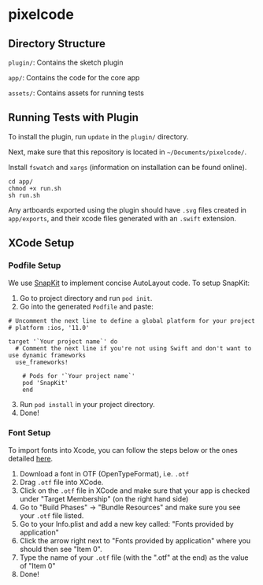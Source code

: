 # pixelcode

## Directory Structure

`plugin/`: Contains the sketch plugin

`app/`: Contains the code for the core app

`assets/`: Contains assets for running tests

## Running Tests with Plugin

To install the plugin, run `update` in the `plugin/` directory.

Next, make sure that this repository is located in `~/Documents/pixelcode/`.

Install `fswatch` and `xargs` (information on installation can be found online).

```
cd app/
chmod +x run.sh
sh run.sh
```

Any artboards exported using the plugin should have `.svg` files created in `app/exports`, and their xcode files generated with an `.swift` extension.

## XCode Setup

### Podfile Setup
We use [SnapKit](http://snapkit.io/) to implement concise AutoLayout code. To setup SnapKit:

1. Go to project directory and run `pod init`.
2. Go into the generated `Podfile` and paste:
```
# Uncomment the next line to define a global platform for your project
# platform :ios, '11.0'

target '`Your project name`' do
  # Comment the next line if you're not using Swift and don't want to use dynamic frameworks
  use_frameworks!

    # Pods for '`Your project name`' 
    pod 'SnapKit'
    end
```
3. Run `pod install` in your project directory.
4. Done!

### Font Setup
To import fonts into Xcode, you can follow the steps below or the ones detailed [here](https://medium.com/yay-its-erica/how-to-import-fonts-into-xcode-swift-3-f0de7e921ef8
).

1. Download a font in OTF (OpenTypeFormat), i.e. `.otf`
2. Drag `.otf` file into XCode.
3. Click on the `.otf` file in XCode and make sure that your app is checked under "Target Membership" (on the right hand side)
4. Go to "Build Phases" -> "Bundle Resources" and make sure you see your `.otf` file listed.
5. Go to your Info.plist and add a new key called: "Fonts provided by application"
6. Click the arrow right next to "Fonts provided by application" where you should then see "Item 0". 
7. Type the name of your `.otf` file (with the ".otf" at the end) as the value of "Item 0"
8. Done!

